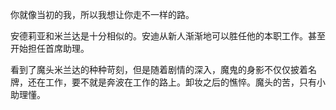 你就像当初的我，所以我想让你走不一样的路。

安德莉亚和米兰达是十分相似的。安迪从新人渐渐地可以胜任他的本职工作。甚至开始担任首席助理。

看到了魔头米兰达的种种苛刻，但是随着剧情的深入，魔鬼的身影不仅仅披着名牌，还在工作，要不就是奔波在工作的路上。卸妆之后的憔悴。魔头的苦，只有小助理懂。

